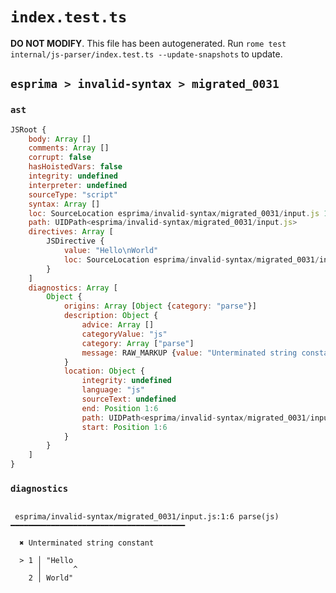 # `index.test.ts`

**DO NOT MODIFY**. This file has been autogenerated. Run `rome test internal/js-parser/index.test.ts --update-snapshots` to update.

## `esprima > invalid-syntax > migrated_0031`

### `ast`

```javascript
JSRoot {
	body: Array []
	comments: Array []
	corrupt: false
	hasHoistedVars: false
	integrity: undefined
	interpreter: undefined
	sourceType: "script"
	syntax: Array []
	loc: SourceLocation esprima/invalid-syntax/migrated_0031/input.js 1:0-2:0
	path: UIDPath<esprima/invalid-syntax/migrated_0031/input.js>
	directives: Array [
		JSDirective {
			value: "Hello\nWorld"
			loc: SourceLocation esprima/invalid-syntax/migrated_0031/input.js 1:0-1:13
		}
	]
	diagnostics: Array [
		Object {
			origins: Array [Object {category: "parse"}]
			description: Object {
				advice: Array []
				categoryValue: "js"
				category: Array ["parse"]
				message: RAW_MARKUP {value: "Unterminated string constant"}
			}
			location: Object {
				integrity: undefined
				language: "js"
				sourceText: undefined
				end: Position 1:6
				path: UIDPath<esprima/invalid-syntax/migrated_0031/input.js>
				start: Position 1:6
			}
		}
	]
}
```

### `diagnostics`

```

 esprima/invalid-syntax/migrated_0031/input.js:1:6 parse(js) ━━━━━━━━━━━━━━━━━━━━━━━━━━━━━━━━━━━━━━━

  ✖ Unterminated string constant

  > 1 │ "Hello
      │       ^
    2 │ World"


```
